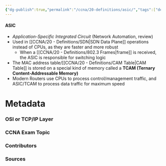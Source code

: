 ```yaml
---
{"dg-publish":true,"permalink":"/ccna/20-definitions/asic/","tags":["defs_ccna"]}
---
```


#### ASIC
- *Application-Specific Integrated Circuit* (Network Automation, review)
- Used in [[CCNA/20 - Definitions/SDN\|SDN Data Plane]] operations instead of CPUs, as they are faster and more robust
	- When a [[CCNA/20 - Definitions/802.3 Frames\|frame]] is received, the ASIC is responsible for switching logic
- The MAC address table/[[CCNA/20 - Definitions/CAM Table\|CAM Table]] is stored on a special kind of memory called a **TCAM (Ternary Content-Addressable Memory)**
- Modern Routers use CPUs to process control/management traffic, and ASIC/TCAM to process data traffic for maximum speed



# Metadata
### OSI or TCP/IP Layer

### CCNA Exam Topic

### Contributors

### Sources

